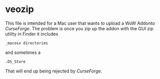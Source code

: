 # veozip
This file is intended for a Mac user that wants to upload a WoW Addonto *CurseForge*. The problem is once you zip up the addon with the GUI zip utility in Finder it includes 

```
_macosx directories
```
and sometimes a 

```
.DS_Store
```
That will end up being rejected by *CurseForge*.
